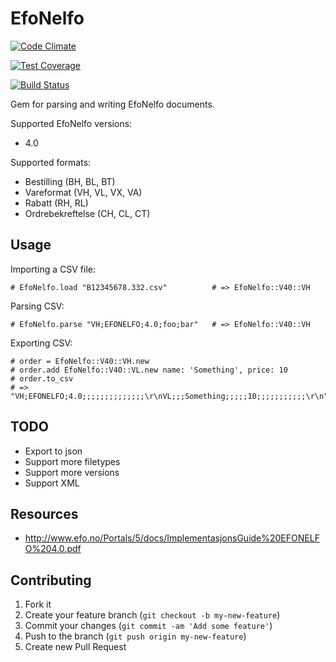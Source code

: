 # EfoNelfo

[![Code Climate](https://codeclimate.com/github/rorkjop/efonelfo/badges/gpa.svg)](https://codeclimate.com/github/rorkjop/efonelfo)

[![Test Coverage](https://codeclimate.com/github/rorkjop/efonelfo/badges/coverage.svg)](https://codeclimate.com/github/rorkjop/efonelfo/coverage)

[![Build Status](https://travis-ci.org/rorkjop/efonelfo.svg?branch=master)](https://travis-ci.org/rorkjop/efonelfo)

Gem for parsing and writing EfoNelfo documents.

Supported EfoNelfo versions:

* 4.0

Supported formats:

* Bestilling (BH, BL, BT)
* Vareformat (VH, VL, VX, VA)
* Rabatt (RH, RL)
* Ordrebekreftelse (CH, CL, CT)

## Usage

Importing a CSV file:

    # EfoNelfo.load "B12345678.332.csv"          # => EfoNelfo::V40::VH

Parsing CSV:

    # EfoNelfo.parse "VH;EFONELFO;4.0;foo;bar"   # => EfoNelfo::V40::VH

Exporting CSV:

    # order = EfoNelfo::V40::VH.new
    # order.add EfoNelfo::V40::VL.new name: 'Something', price: 10
    # order.to_csv
    # => "VH;EFONELFO;4.0;;;;;;;;;;;;;;\r\nVL;;;Something;;;;;10;;;;;;;;;;;\r\n"


## TODO

* Export to json
* Support more filetypes
* Support more versions
* Support XML

## Resources

* http://www.efo.no/Portals/5/docs/ImplementasjonsGuide%20EFONELFO%204.0.pdf


## Contributing

1. Fork it
2. Create your feature branch (`git checkout -b my-new-feature`)
3. Commit your changes (`git commit -am 'Add some feature'`)
4. Push to the branch (`git push origin my-new-feature`)
5. Create new Pull Request

